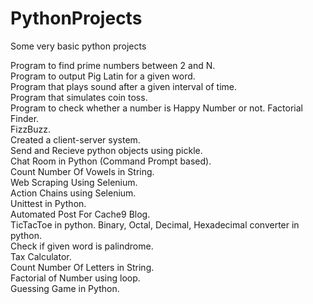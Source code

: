 # PythonProjects  

Some very basic python projects  
  
  
Program to find prime numbers between 2 and N.  
Program to output Pig Latin for a given word.  
Program that plays sound after a given interval of time.  
Program that simulates coin toss.  
Program to check whether a number is Happy Number or not. 
Factorial Finder.   
FizzBuzz.  
Created a client-server system.  
Send and Recieve python objects using pickle.  
Chat Room in Python (Command Prompt based).    
Count Number Of Vowels in String.  
Web Scraping Using Selenium.  
Action Chains using Selenium.  
Unittest in Python.  
Automated Post For Cache9 Blog.  
TicTacToe in python.
Binary, Octal, Decimal, Hexadecimal converter in python.  
Check if given word is palindrome.  
Tax Calculator.  
Count Number Of Letters in String.    
Factorial of Number using loop.  
Guessing Game in Python.  

